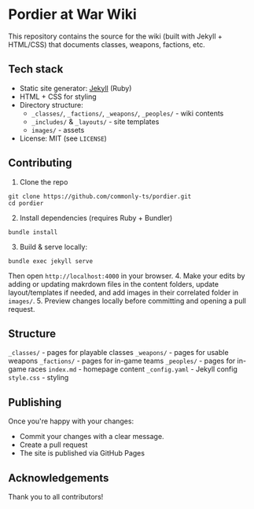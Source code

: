 # Pordier at War Wiki

This repository contains the source for the wiki (built with Jekyll + HTML/CSS) that documents classes, weapons, factions, etc.

## Tech stack
- Static site generator: [Jekyll](https://jekyllrb.com/) (Ruby)
- HTML + CSS for styling
- Directory structure:
  - `_classes/`, `_factions/`, `_weapons/`, `_peoples/` - wiki contents
  - `_includes/` & `_layouts/` - site templates
  - `images/` - assets
- License: MIT (see `LICENSE`)

## Contributing
1. Clone the repo
```
git clone https://github.com/commonly-ts/pordier.git
cd pordier
```
2. Install dependencies (requires Ruby + Bundler)
```
bundle install
```
3. Build & serve locally:
```
bundle exec jekyll serve
```
Then open `http://localhost:4000` in your browser.
4. Make your edits by adding or updating makrdown files in the content folders, update layout/templates if needed, and add images in their correlated folder in `images/`.
5. Preview changes locally before committing and opening a pull request.

## Structure
`_classes/` - pages for playable classes
`_weapons/` - pages for usable weapons
`_factions/` - pages for in-game teams
`_peoples/` - pages for in-game races
`index.md` - homepage content
`_config.yaml` - Jekyll config
`style.css` - styling

## Publishing
Once you're happy with your changes:
- Commit your changes with a clear message.
- Create a pull request
- The site is published via GitHub Pages

## Acknowledgements
Thank you to all contributors!
